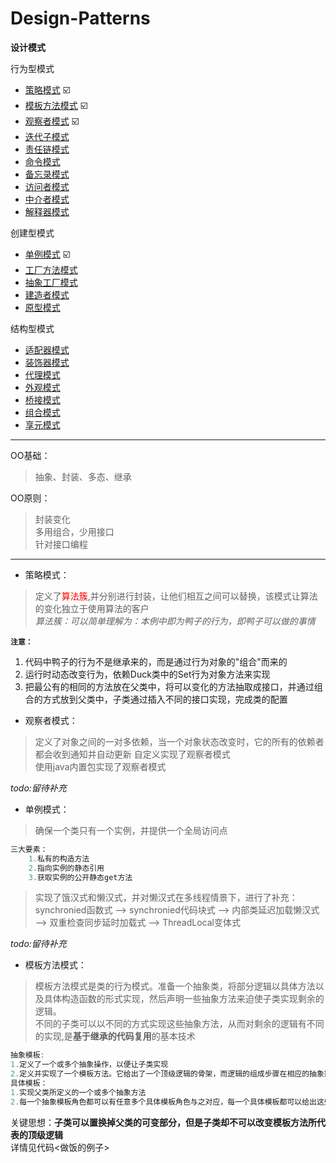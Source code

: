 # Design-Patterns
**设计模式**

行为型模式
+ [策略模式](#0) :ballot_box_with_check: 
+ [模板方法模式](#3) :ballot_box_with_check: 
+ [观察者模式](#1) :ballot_box_with_check: 
+ [迭代子模式](#)
+ [责任链模式](#)
+ [命令模式](#)
+ [备忘录模式](#)
+ [访问者模式](#)
+ [中介者模式](#)
+ [解释器模式](#)

创建型模式
+ [单例模式](#2) :ballot_box_with_check: 
+ [工厂方法模式](#)
+ [抽象工厂模式](#)
+ [建造者模式](#)
+ [原型模式](#)

结构型模式
+ [适配器模式](#)
+ [装饰器模式](#)
+ [代理模式](#)
+ [外观模式](#)
+ [桥接模式](#)
+ [组合模式](#)
+ [享元模式](#)
---
OO基础：
> 抽象、封装、多态、继承

OO原则：
>封装变化  
>多用组合，少用接口  
>针对接口编程

---
<a name="0"></a>
+ 策略模式：
>定义了<font color="red">算法簇</font>,并分别进行封装，让他们相互之间可以替换，该模式让算法的变化独立于使用算法的客户  
>*算法簇：可以简单理解为：本例中即为鸭子的行为，即鸭子可以做的事情*

**`注意：`** 
1. 代码中鸭子的行为不是继承来的，而是通过行为对象的"组合"而来的  
2. 运行时动态改变行为，依赖Duck类中的Set行为对象方法来实现
3. 把最公有的相同的方法放在父类中，将可以变化的方法抽取成接口，并通过组合的方式放到父类中，子类通过插入不同的接口实现，完成类的配置

<a name="1"></a>
+ 观察者模式：
>定义了对象之间的一对多依赖，当一个对象状态改变时，它的所有的依赖者都会收到通知并自动更新
>自定义实现了观察者模式  
>使用java内置包实现了观察者模式

*todo:留待补充*

<a name="2"></a>
+ 单例模式：
>确保一个类只有一个实例，并提供一个全局访问点

``` java
三大要素：
	1.私有的构造方法
	2.指向实例的静态引用
	3.获取实例的公开静态get方法
```
> 实现了饿汉式和懒汉式，并对懒汉式在多线程情景下，进行了补充：
>synchronied函数式 --> synchronied代码块式 --> 内部类延迟加载懒汉式 --> 双重检查同步延时加载式 --> ThreadLocal变体式

*todo:留待补充*

<a name="3"></a>
+ 模板方法模式：
>模板方法模式是类的行为模式。准备一个抽象类，将部分逻辑以具体方法以及具体构造函数的形式实现，然后声明一些抽象方法来迫使子类实现剩余的逻辑。  
>不同的子类可以以不同的方式实现这些抽象方法，从而对剩余的逻辑有不同的实现,是**基于继承的代码复用**的基本技术  

``` java
抽象模板:
1.定义了一个或多个抽象操作，以便让子类实现
2.定义并实现了一个模板方法。它给出了一个顶级逻辑的骨架，而逻辑的组成步骤在相应的抽象操作中，推迟到子类实现
具体模板：
1.实现父类所定义的一个或多个抽象方法
2.每一个抽象模板角色都可以有任意多个具体模板角色与之对应，每一个具体模板都可以给出这些抽象方法的不同实现

```
关键思想：**子类可以置换掉父类的可变部分，但是子类却不可以改变模板方法所代表的顶级逻辑**  
详情见代码<做饭的例子>

